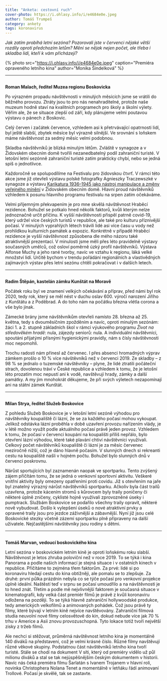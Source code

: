 ```yaml
---
title: "Anketa: cestovní ruch"
cover-photo: https://i.ohlasy.info/i/e4684e0e.jpeg
author: Tomáš Trumpeš
category: ankety
tags: koronavirus
---
```


*Jak zatím probíhá letní sezóna? Pozorovali jste v červenci nějaké větší rozdíly oproti předchozím letům? Mění se nějak nejen počet, ale třeba i skladba lidí, kteří k vám přicházejí?*

{% photo src="https://i.ohlasy.info/i/e4684e0e.jpeg" caption="Premiéra opraveného letního kina" author="Monika Šindelková" %}

---

<img class="profile-picture" src="https://i.ohlasy.info/i/99872a25.jpg" alt="">

**Roman Malach, ředitel Muzea regionu Boskovicka**

Po výrazném propadu návštěvnosti v minulých měsících jsme se vrátili do běžného provozu. Ztráty jsou to pro nás nenahraditelné, protože naše muzeum hodně staví na kvalitních programech pro školy a školní výlety. Věřím ale, že se situace zlepší od září, kdy plánujeme velmi poutavou výstavu o pánech z Boskovic.

Celý červen i začátek července, vzhledem asi k přetrvávající opatrnosti lidí, byl ještě slabší, zbytek měsíce byl výrazně silnější. Ve srovnání s loňskem máme návštěvnost za sedmý měsíc velmi podobnou.

Skladba návštěvníků je blízká minulým létům. Zvláště v synagoze a v Židovském obecním domě tvořili nezanedbatelný podíl zahraniční turisté. V letošní letní sezónně zahraniční turisté zatím prakticky chybí, nebo se jedná spíš o jednotlivce.

Každoročně se spolupodílíme na Festivalu pro židovskou čtvrť. V rámci této akce jsme již otevřeli výstavu polské fotografky Agnieszky Traczewszké v synagoze a výstavu [Karikatura 1936–1945 jako nástroj manipulace a změny veřejného mínění](https://ohlasy.info/clanky/2020/08/vystava-karikatur.html) v Židovském obecním domě. Hlavní proud návštěvníků vzhledem k posunu hlavního programu festivalu na srpen zatím očekáváme.

Velmi příjemným překvapením je pro mne skvělá návštěvnost Hraběcí rezidence. Bohužel se potkalo hned několik faktorů, kvůli kterým nelze jednoznačně určit příčinu. K vyšší návštěvnosti přispěl patrně covid-19, který udržel více českých turistů v republice, ale také pro kulturu příznivější počasí. V minulých vyprahlých létech trávili lidé asi více času u vody než prohlídkou kulturních památek a expozic. Konkrétně v případě Hraběcí rezidence je vyšší návštěvnost způsobena dle mého názoru také atraktivnější prezentací. V minulosti jsme měli přes léto pravidelně výstavy současných umělců, což osloví poměrně úzký profil návštěvníků. Výstava Alfonse Muchy a jeho rané tvorby, navíc ve vztahu k regionu, láká velké množství lidí. Určitě bychom v trendu pořádání regionálních a vlastivědných zajímavých výstav přes letní sezónu chtěli pokračovat i v dalších letech.

---

<img class="profile-picture" src="https://i.ohlasy.info/i/f3jvwwm.jpg" alt="">

**Radim Štěpán, kastelán zámku Kunštát na Moravě**

Počátek roku byl ve znamení velkých očekávání a příprav, před námi byl rok 2020, tedy rok, který se měl nést v duchu oslav 600. výročí narození Jiřího z Kunštátu a z Poděbrad.
A do toho nám na počátku března vlétla corona a vše bylo jinak.

Zámecké brány jsme návštěvníkům otevřeli namísto 28. března až 25. května, tedy s dvouměsíčním zpožděním a navíc, oproti minulým sezónám: žáci 1. a 2. stupně základních škol v rámci výukového programu *Život na středověkém hradě*: nula, zájezdy seniorů: nula. A individuální návštěvníci, spoutáni přijatými přísnými hygienickými pravidly, nám s čísly návštěvnosti moc nepomohli.

Trochu radosti nám přinesl až červenec. I přes absenci hromadných výprav zámkem prošlo o 10 % více návštěvníků než v červenci 2019. Ze skladby – z 98 % se jednalo o tuzemské návštěvníky – plyne, že lidé ztratili počáteční strach, dovolenou tráví v České republice a vzhledem k tomu, že je letošní léto prozatím moc nepustí ani k vodě, navštěvují hrady, zámky a další památky. A my jim mnohokrát děkujeme, že při svých výletech nezapomínají ani na státní zámek Kunštát.

---

<img class="profile-picture" src="https://i.ohlasy.info/i/fctoipy.jpg" alt="">

**Milan Strya, ředitel Služeb Boskovice**

Z pohledu Služeb Boskovice je v letošní letní sezóně výhodou pro návštěvníky koupaliště či lázní, že se za každého počasí mohou vykoupat. Jelikož odstávka lázní proběhla v době uzavření provozu nařízením vlády, je v létě možno využít podle aktuálního počasí právě jeden provoz. Vzhledem k tomu, že počasí v červenci koupání na koupališti příliš nepřálo, bylo otevření lázní výhodou, které také plavání chtiví návštěvníci využívali. Celkový počet návštěvníků koupaliště či lázní je za měsíc červenec meziročně nižší, což je dáno hlavně počasím. V slunných dnech si rekreanti cestu na koupaliště našli v hojném počtu. Bohužel bylo slunných dnů v červenci poskrovnu.

Nárůst sportujících byl zaznamenán naopak ve sportparku. Tento zvýšený zájem přičítám tomu, že se jedná o venkovní sportovní aktivitu. Veškeré vnitřní aktivity byly omezeny opatřeními proti covidu. Již s otevřením na jaře byl znatelný výrazný nárůst návštěvníků sportparku. Ačkoliv byla část trailů uzavřena, protože kácením stromů s kůrovcem byly traily poničeny či některé úplně zničeny, cyklisté hojně využívali zprovozněné úseky i pumptrack. Službám Boskovice se podařilo všechny traily opravit, některé nově vybudovat. Došlo k vylepšení úseků o nové atraktivní prvky a opravené traily jsou pro jezdce záživnější a zábavnější. Nyní již jsou celé Boskovické stezky včetně zázemí sportparku plně připraveny na další uživatele. Nejčastějšími návštěvníky jsou rodiny s dětmi.

---

<img class="profile-picture" src="https://i.ohlasy.info/i/ge4kbws.jpg" alt="">

**Tomáš Marvan, vedoucí boskovického kina**

Letní sezóna v boskovickém letním kině je oproti loňskému roku slabší. Návštěvnost je letos zhruba poloviční než v roce 2019. To se týká i kina Panorama a podle našich informací je stejná situace i v ostatních kinech v republice. Přičítáme to zejména třem faktorům. Za prvé: lidé si po koronaviru hledají cestu do kina obtížněji, ale pomalu se to zlepšuje. Za druhé: první půlka prázdnin nebyla co se týče počasí pro venkovní projekce úplně ideální. Naštěstí teď v srpnu se počasí umoudřilo a na návštěvnosti je to hned znát. Třetím a podle mě nejvlivnější faktorem je současná situace v kinematografii, kdy velká část premiér filmů je právě z kvůli koronaviru odložena na později. To se týká hlavně zahraniční hollywoodské produkce, tedy amerických velkofilmů a animovaných pohádek. Což jsou právě ty filmy, které bývají v letním kině nejvíce navštěvovány. Zahraniční filmová studia neuvolní nové filmy celosvětově do kin, dokud nebude více jak 70 % trhu v Americe a Asii znovu provozuschopná. Tyto lokace totiž tvoří největší zisky z tržeb filmů.

Ale nechci si stěžovat, průměrná návštěvnost letního kina je momentálně 140 diváků na představení, což je velmi krásné číslo. Různé filmy navštěvují různé věkové skupiny. Podstatnou část návštěvníků letního kina tvoří turisté. Stále se chodí na dokument V síti, který od premiéry vidělo už půl milionu diváků a stal se tak nejúspěšnějším českým dokumentem v historii. Navíc nás čeká premiéra filmu Šarlatán s Ivanem Trojanem v hlavní roli, novinka Christophera Nolana Tenet a momentálně v letňáku řádí animovaní Trollové. Počasí je skvělé, tak se zastavte.
